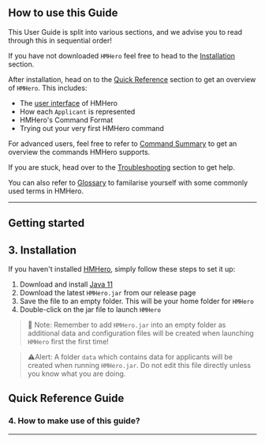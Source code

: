 
## How to use this Guide
This User Guide is split into various sections, and we advise you to read through this in sequential order!

If you have not downloaded `HMHero` feel free to head to the [Installation](#3-installation) section.

After installation, head on to the [Quick Reference](#quick-reference-guide) section to get an overview of `HMHero`.
This includes:
* The [user interface]() of HMHero
* How each `Applicant` is represented
* HMHero's Command Format
* Trying out your very first HMHero command

For advanced users, feel free to refer to [Command Summary]() to get an overview the commands HMHero supports.

If you are stuck, head over to the [Troubleshooting]() section to get help.

You can also refer to [Glossary]() to familarise yourself with some commonly used terms in HMHero.

---

## Getting started


## 3. Installation

If you haven't installed [HMHero](https://github.com/AY2223S2-CS2103T-W14-4/tp), simply follow these steps to set it up:
1. Download and install [Java 11](https://docs.oracle.com/en/java/javase/11/install/overview-jdk-installation.html)
2. Download the latest `HMHero.jar` from our release page
3. Save the file to an empty folder. This will be your home folder for `HMHero`
4. Double-click on the jar file to launch `HMHero`

> 🚨 Note:
Remember to add `HMHero.jar` into an empty folder as additional data and configuration files will be created when launching `HMHero` first the first time!

> ⚠️Alert: A folder `data` which contains data for applicants will be created when running `HMHero.jar`. Do not edit this file directly unless you know what you are doing.

## Quick Reference Guide

### 4. How to make use of this guide?

---
